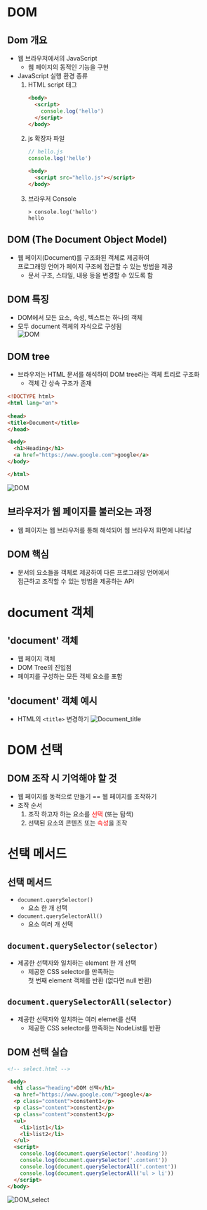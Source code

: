 # DOM
## Dom 개요
- 웹 브라우저에서의 JavaScript
    - 웹 페이지의 동적인 기능을 구현
- JavaScript 실행 환경 종류
    1. HTML script 태그
        ```html
        <body>
          <script>
            console.log('hello')
          </script>
        </body>
        ```
    2. js 확장자 파일
        ```js
        // hello.js
        console.log('hello')
        ```
        ```html
        <body>
          <script src="hello.js"></script>
        </body>
        ```
    3. 브라우저 Console
        ```
        > console.log('hello')
        hello
        ```
## DOM (The Document Object Model)
- 웹 페이지(Document)를 구조화된 객체로 제공하여<br>
프로그래밍 언어가 페이지 구조에 접근할 수 있는 방법을 제공
    - 문서 구조, 스타일, 내용 등을 변경할 수 있도록 함

## DOM 특징
- DOM에서 모든 요소, 속성, 텍스트는 하나의 객체
- 모두 document 객체의 자식으로 구성됨<br>
![DOM](./img/DOM_img.png "DOM")

## DOM tree
- 브라우저는 HTML 문서를 해석하여 DOM tree라는 객체 트리로 구조화
    - 객체 간 상속 구조가 존재

```html
<!DOCTYPE html>
<html lang="en">
  
<head>
<title>Document</title>
</head>

<body>
  <h1>Heading</h1>
  <a href="https://www.google.com">google</a>
</body>

</html>
```
![DOM](./img/DOM_tree.png "DOM")

## 브라우저가 웹 페이지를 불러오는 과정
- 웹 페이지는 웹 브라우저를 통해 해석되어 웹 브라우저 화면에 나타남

## DOM 핵심
- 문서의 요소들을 객체로 제공하여 다른 프로그래밍 언어에서<br>
접근하고 조작할 수 있는 방법을 제공하는 API

# document 객체
## 'document' 객체
- 웹 페이지 객체
- DOM Tree의 진입점
- 페이지를 구성하는 모든 객체 요소를 포함

## 'document' 객체 예시
- HTML의 `<title>` 변경하기
![Document_title](./img/document_title.png "Document_title")

# DOM 선택
## DOM 조작 시 기억해야 할 것
- 웹 페이지를 동적으로 만들기 == 웹 페이지를 조작하기
- 조작 순서
    1. 조작 하고자 하는 요소를 <span style="color:red">선택</span> (또는 탐색)
    2. 선택된 요소의 콘텐츠 또는 <span style="color:red">속성</span>을 조작

# 선택 메서드
## 선택 메서드
- `document.querySelector()`
    - 요소 한 개 선택
- `document.querySelectorAll()`
    - 요소 여러 개 선택

## `document.querySelector(selector)`
- 제공한 선택자와 일치하는 element 한 개 선택
    - 제공한 CSS selector를 만족하는<br>
    첫 번째 element 객체를 반환 (없다면 null 반환)

## `document.querySelectorAll(selector)`
- 제공한 선택자와 일치하는 여러 elemet를 선택
    - 제공한 CSS selector를 만족하는 NodeList를 반환

## DOM 선택 실습
```html
<!-- select.html -->

<body>
  <h1 class="heading">DOM 선택</h1>
  <a href="https://www.google.com/">google</a>
  <p class="content">constent1</p>
  <p class="content">constent2</p>
  <p class="content">constent3</p>
  <ul>
    <li>list1</li>
    <li>list2</li>
  </ul>
  <script>
    console.log(document.querySelector('.heading'))
    console.log(document.querySelector('.content'))
    console.log(document.querySelectorAll('.content'))
    console.log(document.querySelectorAll('ul > li'))
  </script>
</body>
```
![DOM_select](./img/DOM_seletor.png "DOM_select")
